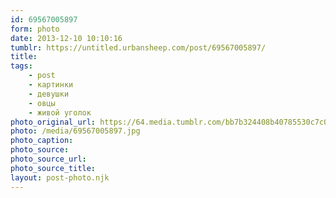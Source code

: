 ```yaml
---
id: 69567005897
form: photo
date: 2013-12-10 10:10:16
tumblr: https://untitled.urbansheep.com/post/69567005897/
title:
tags:
    - post
    - картинки
    - девушки
    - овцы
    - живой уголок
photo_original_url: https://64.media.tumblr.com/bb7b324408b40785530c7c07bb3da214/tumblr_mxjpndeWT21qz4wzio1_1280.jpg
photo: /media/69567005897.jpg
photo_caption: 
photo_source:
photo_source_url:
photo_source_title:
layout: post-photo.njk
---
```



